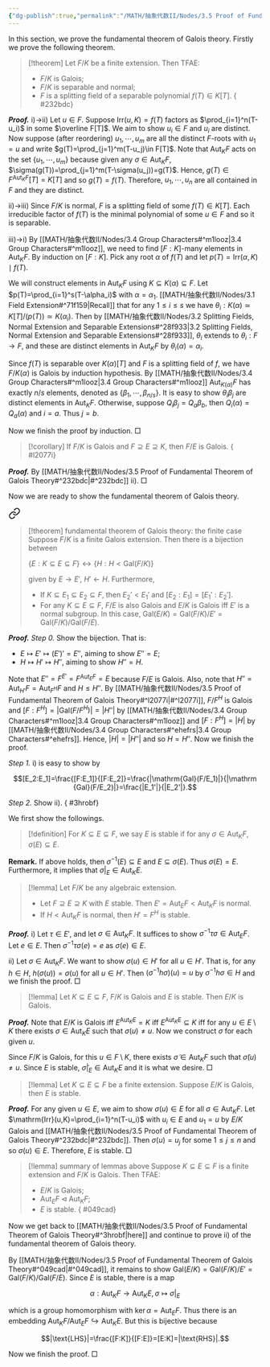 ```yaml
---
{"dg-publish":true,"permalink":"/MATH/抽象代数II/Nodes/3.5 Proof of Fundamental Theorem of Galois Theory/","dgPassFrontmatter":true}
---
```



In this section, we prove the fundamental theorem of Galois theory. Firstly we prove the following theorem.

> [!theorem]
> Let $F/K$ be a finite extension. Then TFAE:
> - $F/K$ is Galois;
> - $F/K$ is separable and normal;
> - $F$ is a splitting field of a separable polynomial $f(T)\in K[T]$. 
{ #232bdc}


**_Proof._**
i)->ii) Let $u\in F$. Suppose $\mathrm{Irr}(u,K)=f(T)$ factors as $\prod_{i=1}^n(T-u_i)$ in some $\overline F[T]$. We aim to show $u_i\in F$ and $u_i$ are distinct. Now suppose (after reordering) $u_1,\cdots,u_m$ are all the distinct $F$-roots with $u_1=u$ and write $g(T)=\prod_{j=1}^m(T-u_j)\in F[T]$. Note that $\mathrm{Aut}_KF$ acts on the set $\{u_1,\cdots,u_m\}$ because given any $\sigma\in\mathrm{Aut}_KF$, $\sigma(g(T))=\prod_{j=1}^m(T-\sigma(u_j))=g(T)$. Hence, $g(T)\in F^{\mathrm{Aut}_KF}[T]=K[T]$ and so $g(T)=f(T)$. Therefore, $u_1,\cdots,u_n$ are all contained in $F$ and they are distinct.

ii)->iii) Since $F/K$ is normal, $F$ is a splitting field of some $f(T)\in K[T]$. Each irreducible factor of $f(T)$ is the minimal polynomial of some $u\in F$ and so it is separable.

iii)->i) By [[MATH/抽象代数II/Nodes/3.4 Group Characters#^m1looz\|3.4 Group Characters#^m1looz]], we need to find $[F:K]$-many elements in $\mathrm{Aut}_KF$. By induction on $[F:K]$. Pick any root $\alpha$ of $f(T)$ and let $p(T)=\mathrm{Irr}(\alpha,K)\mid f(T)$. 

We will construct elements in $\mathrm{Aut}_KF$ using $K\subseteq K(\alpha)\subseteq F$. Let $p(T)=\prod_{i=1}^s(T-\alpha_i)$ with $\alpha=\alpha_1$. [[MATH/抽象代数II/Nodes/3.1 Field Extension#^71f159\|Recall]] that for any $1\leqslant i\leqslant s$ we have $\theta_i:K(\alpha)\simeq K[T]/(p(T))\simeq K(\alpha_i)$. Then by [[MATH/抽象代数II/Nodes/3.2 Splitting Fields, Normal Extension and Separable Extensions#^28f933\|3.2 Splitting Fields, Normal Extension and Separable Extensions#^28f933]], $\theta_i$ extends to $\theta_i:F\to F$, and these are distinct elements in $\mathrm{Aut}_KF$ by $\theta_i(\alpha)=\alpha_i$. 

Since $f(T)$ is separable over $K(\alpha)[T]$ and $F$ is a splitting field of $f$, we have $F/K(\alpha)$ is Galois by induction hypothesis. By [[MATH/抽象代数II/Nodes/3.4 Group Characters#^m1looz\|3.4 Group Characters#^m1looz]] $\mathrm{Aut}_{K(\alpha)}F$ has exactly $n/s$ elements, denoted as $\{\beta_1,\cdots,\beta_{n/s}\}$. It is easy to show $\theta_i\beta_j$ are distinct elements in $\mathrm{Aut}_KF$. Otherwise, suppose $Q_i\beta_j=Q_a\beta_b$, then $Q_i(\alpha)=Q_a(\alpha)$ and $i=a$. Thus $j=b$. 

Now we finish the proof by induction.
□


> [!corollary]
> If $F/K$ is Galois and $F\supseteq E\supseteq K$, then $F/E$ is Galois. 
{ #l2077i}


**_Proof._**
By [[MATH/抽象代数II/Nodes/3.5 Proof of Fundamental Theorem of Galois Theory#^232bdc\|#^232bdc]] ii).
□


Now we are ready to show the fundamental theorem of Galois theory.


<div class="transclusion internal-embed is-loaded"><a class="markdown-embed-link" href="/math/ii/nodes/3-3-galois-extension/#pmz37u" aria-label="Open link"><svg xmlns="http://www.w3.org/2000/svg" width="24" height="24" viewBox="0 0 24 24" fill="none" stroke="currentColor" stroke-width="2" stroke-linecap="round" stroke-linejoin="round" class="svg-icon lucide-link"><path d="M10 13a5 5 0 0 0 7.54.54l3-3a5 5 0 0 0-7.07-7.07l-1.72 1.71"></path><path d="M14 11a5 5 0 0 0-7.54-.54l-3 3a5 5 0 0 0 7.07 7.07l1.71-1.71"></path></svg></a><div class="markdown-embed">



> [!theorem] fundamental theorem of Galois theory: the finite case
> Suppose $F/K$ is a finite Galois extension. Then there is a bijection between 
> 
> $\{E:K\subseteq E\subseteq F\}\longleftrightarrow \{H:H<\mathrm{Gal}(F/K)\}$
> 
> given by $E\to E'$, $H'\gets H$. Furthermore,
> - If $K\subseteq E_1\subseteq E_2\subseteq F$, then $E_2'<E_1'$ and $[E_2:E_1]=[E_1':E_2']$.
> - For any $K\subseteq E\subseteq F$, $F/E$ is also Galois and $E/K$ is Galois iff $E'$ is a normal subgroup. In this case, $\mathrm{Gal}(E/K)=\mathrm{Gal}(F/K)/E'=\mathrm{Gal}(F/K)/\mathrm{Gal}(F/E)$. 

</div></div>


**_Proof._**
*Step 0.* Show the bijection. That is:
- $E\mapsto E'\mapsto (E')'=E''$, aiming to show $E''=E$;
- $H\mapsto H'\mapsto H''$, aiming to show $H''=H$.

Note that $E''=F^{E'}=F^{\mathrm{Aut}_EF}=E$ because $F/E$ is Galois. Also, note that $H''=\mathrm{Aut}_{H'}F=\mathrm{Aut}_{F^H}F$ and $H\leqslant H''$. By [[MATH/抽象代数II/Nodes/3.5 Proof of Fundamental Theorem of Galois Theory#^l2077i\|#^l2077i]], $F/F^H$ is Galois and $[F:F^H]=|\mathrm{Gal}(F/F^H)|=|H''|$ by [[MATH/抽象代数II/Nodes/3.4 Group Characters#^m1looz\|3.4 Group Characters#^m1looz]] and $[F:F^H]=|H|$ by [[MATH/抽象代数II/Nodes/3.4 Group Characters#^ehefrs\|3.4 Group Characters#^ehefrs]]. Hence, $|H|=|H''|$ and so $H=H''$. Now we finish the proof.

*Step 1.* i) is easy to show by

$$[E_2:E_1]=\frac{[F:E_1]}{[F:E_2]}=\frac{|\mathrm{Gal}(F/E_1)|}{|\mathrm {Gal}(F/E_2)|}=\frac{|E_1'|}{|E_2'|}.$$

*Step 2.* Show ii).
{ #3hrobf}


We first show the followings.

> [!definition]
> For $K\subseteq E\subseteq F$, we say $E$ is stable if for any $\sigma\in\mathrm{Aut}_KF$, $\sigma(E)\subseteq E$. 

**Remark.** If above holds, then $\sigma^{-1}(E)\subseteq E$ and $E\subseteq \sigma(E)$. Thus $\sigma(E)=E$. Furthermore, it implies that $\sigma|_E\in\mathrm{Aut}_KE$. 

> [!lemma]
> Let $F/K$ be any algebraic extension. 
> - Let $F\supseteq E\supseteq K$ with $E$ stable. Then $E'=\mathrm{Aut}_EF<\mathrm{Aut}_KF$ is normal.
> - If $H<\mathrm{Aut}_KF$ is normal, then $H'=F^H$ is stable.

**_Proof._**
i) Let $\tau\in E'$, and let $\sigma\in \mathrm{Aut}_KF$. It suffices to show $\sigma^{-1}\tau\sigma\in\mathrm{Aut}_EF$. Let $e\in E$. Then $\sigma^{-1}\tau\sigma(e)=e$ as $\sigma(e)\in E$. 

ii) Let $\sigma\in\mathrm{Aut}_KF$. We want to show $\sigma(u)\in H'$ for all $u\in H'$. That is, for any $h\in H$, $h(\sigma(u))=\sigma(u)$ for all $u\in H'$. Then $(\sigma^{-1}h\sigma)(u)=u$ by $\sigma^{-1}h\sigma\in H$ and we finish the proof.
□


> [!lemma]
> Let $K\subseteq E\subseteq F$, $F/K$ is Galois and $E$ is stable. Then $E/K$ is Galois.

**_Proof._**
Note that $E/K$ is Galois iff $E^{\mathrm{Aut}_KE}=K$ iff $E^{\mathrm{Aut}_KE}\subseteq K$ iff for any $u\in E\setminus K$ there exists $\sigma\in\mathrm{Aut}_KE$ such that $\sigma(u)\neq u$. Now we construct $\sigma$ for each given $u$.

Since $F/K$ is Galois, for this $u\in F\setminus K$, there exists $\widetilde\sigma\in \mathrm{Aut}_KF$ such that $\widetilde \sigma(u)\neq u$. Since $E$ is stable, $\widetilde\sigma|_E\in\mathrm{Aut}_KE$ and it is what we desire.
□


> [!lemma]
> Let $K\subseteq E\subseteq F$ be a finite extension. Suppose $E/K$ is Galois, then $E$ is stable.

**_Proof._**
For any given $u\in E$, we aim to show $\sigma(u)\in E$ for all $\sigma\in\mathrm{Aut}_KF$. Let $\mathrm{Irr}(u,K)=\prod_{i=1}^n(T-u_i)$ with $u_i\in E$ and $u_1=u$ by $E/K$ Galois and [[MATH/抽象代数II/Nodes/3.5 Proof of Fundamental Theorem of Galois Theory#^232bdc\|#^232bdc]]. Then $\sigma(u)=u_j$ for some $1\leqslant j\leqslant n$ and so $\sigma(u)\in E$. Therefore, $E$ is stable.
□


> [!lemma] summary of lemmas above
> Suppose $K\subseteq E\subseteq F$ is a finite extension and $F/K$ is Galois. Then TFAE:
> - $E/K$ is Galois;
> - $\mathrm{Aut}_EF\lhd\mathrm{Aut}_KF$;
> - $E$ is stable.
{ #049cad}


Now we get back to [[MATH/抽象代数II/Nodes/3.5 Proof of Fundamental Theorem of Galois Theory#^3hrobf\|here]] and continue to prove ii) of the fundamental theorem of Galois theory. 

By [[MATH/抽象代数II/Nodes/3.5 Proof of Fundamental Theorem of Galois Theory#^049cad\|#^049cad]], it remains to show $\mathrm{Gal}(E/K)=\mathrm{Gal}(F/K)/E'=\mathrm{Gal}(F/K)/\mathrm{Gal}(F/E)$. Since $E$ is stable, there is a map 

$$\alpha:\mathrm{Aut} _KF\to\mathrm{Aut} _KE,\sigma\mapsto\sigma|_E$$

which is a group homomorphism with $\ker \alpha=\mathrm{Aut}_EF$. Thus there is an embedding $\mathrm{Aut}_KF/\mathrm{Aut}_EF\hookrightarrow \mathrm{Aut}_KE$. But this is bijective because 

$$|\text{LHS}|=\frac{[F:K]}{[F:E]}=[E:K]=|\text{RHS}|.$$

Now we finish the proof.
□
